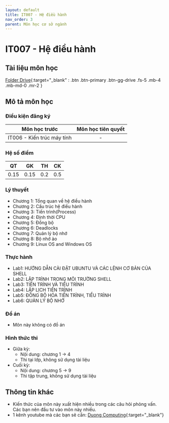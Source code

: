 ```yaml
---
layout: default
title: IT007 - Hệ điều hành
nav_order: 3
parent: Môn học cơ sở ngành
---
```


# IT007 - Hệ điều hành

## Tài liệu môn học

[Folder Drive](https://drive.google.com/drive/folders/1Fv5QgPX6cuuvXp40pAEqgwweRLpMlHOM?usp=sharing){:target="_blank" : .btn .btn-primary .btn-gg-drive .fs-5 .mb-4 .mb-md-0 .mr-2 }

## Mô tả môn học

### Điều kiện đăng ký

| Môn học trước| Môn học tiên quyết  |
|------|-----|
| <center>IT006 - Kiến trúc máy tính</center>| <center>-</center>|

### Hệ số điểm

| QT   | GK   | TH  | CK  |
|------|------|-----|-----|
| <center> 0.15 </center>| <center> 0.15 </center>| <center> 0.2 </center>| <center>0.5</center> |

### Lý thuyết

- Chương 1: Tổng quan về hệ điều hành
- Chương 2: Cấu trúc hệ điều hành
- Chương 3: Tiến trình(Process)
- Chương 4: Định thời CPU
- Chương 5: Đồng bộ
- Chương 6: Deadlocks
- Chương 7: Quản lý bộ nhớ
- Chương 8: Bộ nhớ ảo
- Chương 9: Linux OS and Windows OS

### Thực hành

- Lab1: HƯỚNG DẪN CÀI ĐẶT UBUNTU VÀ CÁC LỆNH CƠ BẢN CỦA SHELL
- Lab2: LẬP TRÌNH TRONG MÔI TRƯỜNG SHELL
- Lab3: TIẾN TRÌNH VÀ TIỂU TRÌNH
- Lab4: LẬP LỊCH TIẾN TRÌNH
- Lab5: ĐỒNG BỘ HÓA TIẾN TRÌNH, TIỂU TRÌNH
- Lab6: QUẢN LÝ BỘ NHỚ

### Đồ án

- Môn này không có đồ án

### Hình thức thi

- Giữa kỳ: 
    - Nội dung: chương 1 -> 4
    - Thi tại lớp, không sử dụng tài liệu
- Cuối kỳ:
    - Nội dung: chương 5 -> 9
    - Thi tập trung, không sử dụng tài liệu
    
## Thông tin khác

- Kiến thức của môn này xuất hiện nhiều trong các câu hỏi phỏng vấn. Các bạn nên đầu tư vào môn này nhiều.
- 1 kênh youtube mà các bạn sẽ cần: [Duong Computing](https://www.youtube.com/@DuongComputing){:target="_blank"}
